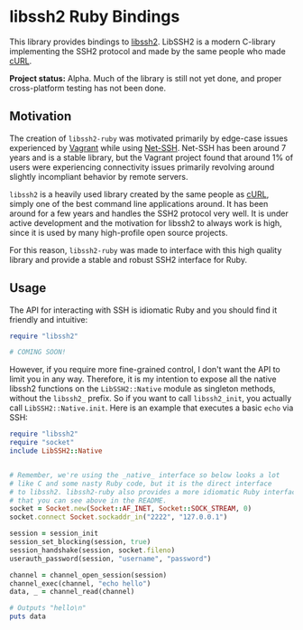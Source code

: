 # libssh2 Ruby Bindings

This library provides bindings to [libssh2](http://www.libssh2.org). LibSSH2
is a modern C-library implementing the SSH2 protocol and made by the same
people who made [cURL](http://curl.haxx.se/).

**Project status:** Alpha. Much of the library is still not yet done,
and proper cross-platform testing has not been done.

## Motivation

The creation of `libssh2-ruby` was motivated primarily by edge-case issues
experienced by [Vagrant](http://vagrantup.com) while using
[Net-SSH](https://github.com/net-ssh/net-ssh). Net-SSH has been around 7
years and is a stable library, but the Vagrant project found that around 1%
of users were experiencing connectivity issues primarily revolving around
slightly incompliant behavior by remote servers.

`libssh2` is a heavily used library created by the same people as
[cURL](http://curl.haxx.se/), simply one of the best command line applications
around. It has been around for a few years and handles the SSH2 protocol
very well. It is under active development and the motivation for libssh2
to always work is high, since it is used by many high-profile open source
projects.

For this reason, `libssh2-ruby` was made to interface with this high
quality library and provide a stable and robust SSH2 interface for Ruby.

## Usage

The API for interacting with SSH is idiomatic Ruby and you should find
it friendly and intuitive:

```ruby
require "libssh2"

# COMING SOON!
```

However, if you require more fine-grained control, I don't want the
API to limit you in any way. Therefore, it is my intention to expose
all the native libssh2 functions on the `LibSSH2::Native`
module as singleton methods, without the `libssh2_` prefix. So if you want
to call `libssh2_init`, you actually call `LibSSH2::Native.init`. Here is
an example that executes a basic `echo` via SSH:

```ruby
require "libssh2"
require "socket"
include LibSSH2::Native


# Remember, we're using the _native_ interface so below looks a lot
# like C and some nasty Ruby code, but it is the direct interface
# to libssh2. libssh2-ruby also provides a more idiomatic Ruby interface
# that you can see above in the README.
socket = Socket.new(Socket::AF_INET, Socket::SOCK_STREAM, 0)
socket.connect Socket.sockaddr_in("2222", "127.0.0.1")

session = session_init
session_set_blocking(session, true)
session_handshake(session, socket.fileno)
userauth_password(session, "username", "password")

channel = channel_open_session(session)
channel_exec(channel, "echo hello")
data, _ = channel_read(channel)

# Outputs "hello\n"
puts data
```
